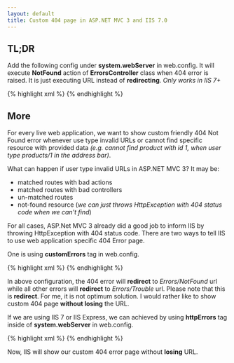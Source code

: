 ```yaml
---
layout: default
title: Custom 404 page in ASP.NET MVC 3 and IIS 7.0
---
```


## TL;DR
Add the following config under **system.webServer** in web.config. It will execute **NotFound** action of **ErrorsController** class when 404 error is raised. It is just executing URL instead of **redirecting**. _Only works in IIS 7+_

{% highlight xml %}
<httpErrors errorMode="Custom" existingResponse="Replace">
  <remove statusCode="404" />
  <error statusCode="404" responseMode="ExecuteURL" path="/Errors/NotFound" />
</httpErrors>
{% endhighlight %}

## More

For every live web application, we want to show custom friendly 404 Not Found error whenever use type invalid URLs or cannot find specific resource with provided data _(e.g. cannot find product with id 1, when user type products/1 in the address bar)_.

What can happen if user type invalid URLs in ASP.NET MVC 3? It may be: 

- matched routes with bad actions
- matched routes with bad controllers
- un-matched routes
- not-found resource (*we can just throws HttpException with 404 status code when we can't find*)

For all cases, ASP.Net MVC 3 already did a good job to inform IIS by throwing HttpException with 404 status code. There are two ways to tell IIS to use web application specific 404 Error page.

One is using **customErrors** tag in web.config.

{% highlight xml %}
<customErrors mode="RemoteOnly" defaultRedirect="/Errors/Trouble">
  <error statusCode="404" redirect="/Errors/NotFound" />
</customErrors>
{% endhighlight %}

In above configuration, the 404 error will **redirect** to _Errors/NotFound_ url while all other errors will **redirect** to _Errors/Trouble_ url. Please note that this is **redirect**. For me, it is not optimum solution. I would rather like to show custom 404 page **without losing** the URL.

If we are using IIS 7 or IIS Express, we can achieved by using **httpErrors** tag inside of **system.webServer** in web.config.

{% highlight xml %}
<httpErrors errorMode="Custom" existingResponse="Replace">
  <remove statusCode="404" />
  <error statusCode="404" responseMode="ExecuteURL" path="/Errors/NotFound" />
</httpErrors>
{% endhighlight %}

Now, IIS will show our custom 404 error page without **losing** URL.
